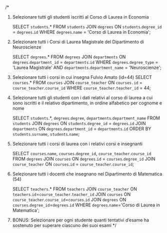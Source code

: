 /\*

1. Selezionare tutti gli studenti iscritti al Corso di Laurea in Economia

   SELECT `students`.\*
   FROM `students`
   JOIN `degrees` ON `students`.`degree_id` = `degrees`.`id`
   WHERE `degrees`.`name` = 'Corso di Laurea in Economia';

2. Selezionare tutti i Corsi di Laurea Magistrale del Dipartimento di Neuroscienze

   SELECT `degrees`.\*
   FROM `degrees`
   JOIN `departments` ON `degrees`.`department_id` = `departments`.`id`
   WHERE `degrees`.`degree_type` = 'Laurea Magistrale' AND `departments`.`department_name` = 'Neuroscienze';

3. Selezionare tutti i corsi in cui insegna Fulvio Amato (id=44)
   SELECT `courses`.\*
   FROM `courses`
   JOIN `course_teacher` ON `courses.id` = `course_teacher`.`course_id`
   WHERE `course_teacher`.`teacher_id` = 44;

4. Selezionare tutti gli studenti con i dati relativi al corso di laurea a cui sono iscritti e il
   relativo dipartimento, in ordine alfabetico per cognome e nome

   SELECT `students`.\*, `degrees`.`degree`, `departments`.`department_name`
   FROM `students`
   JOIN `degrees` ON `students`.`degree_id` = `degrees`.`id`
   JOIN `departments` ON `degrees`.`department_id` = `departments`.`id`
   ORDER BY `students`.`surname`, `students`.`name`;

5. Selezionare tutti i corsi di laurea con i relativi corsi e insegnanti

   SELECT `courses`.`name`, `courses`.`degree_id`, `course_teacher`.`course_id`
   FROM `degrees`
   JOIN `courses` ON `degrees`.`id` = `courses`.`degree_id`
   JOIN `course_teacher` ON `courses`.`id` = `course_teacher`.`course_id`;

6. Selezionare tutti i docenti che insegnano nel Dipartimento di Matematica (54)

   SELECT `teachers`.\*
   FROM `teachers`
   JOIN `course_teacher` ON `teachers`.`id`=`course_teacher`.`teacher_id`
   JOIN `courses` ON `course_teacher`.`course_id`=`courses`.`id`
   JOIN `degrees` ON `courses`.`degree_id`=`degrees`.`id`
   WHERE `degrees`.`name`='Corso di Laurea in Matematica';

7. BONUS: Selezionare per ogni studente quanti tentativi d’esame ha sostenuto per
   superare ciascuno dei suoi esami
   \*/
